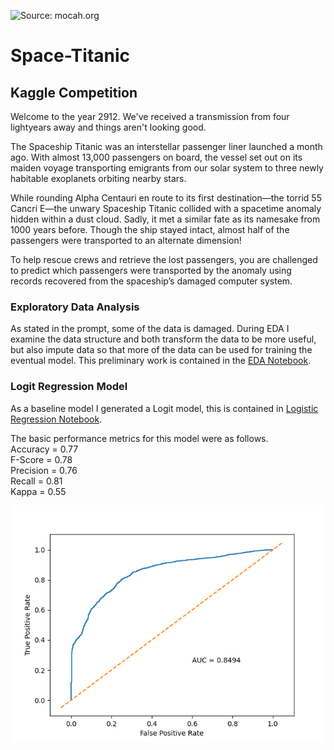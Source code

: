![Source: mocah.org](3004108-4346x2927-sci-fi-spaceship.jpg)
 # Space-Titanic
## Kaggle Competition

Welcome to the year 2912. We've received a transmission from four lightyears away and things aren't looking good.

The Spaceship Titanic was an interstellar passenger liner launched a month ago. With almost 13,000 passengers on board, the vessel set out on its maiden voyage transporting emigrants from our solar system to three newly habitable exoplanets orbiting nearby stars.

While rounding Alpha Centauri en route to its first destination—the torrid 55 Cancri E—the unwary Spaceship Titanic collided with a spacetime anomaly hidden within a dust cloud. Sadly, it met a similar fate as its namesake from 1000 years before. Though the ship stayed intact, almost half of the passengers were transported to an alternate dimension!

To help rescue crews and retrieve the lost passengers, you are challenged to predict which passengers were transported by the anomaly using records recovered from the spaceship’s damaged computer system.

### Exploratory Data Analysis
As stated in the prompt, some of the data is damaged. During EDA I examine the data structure and both transform the data to be more useful, but also impute data so that more of the data can be used for training the eventual model.  This preliminary work is contained in the [EDA Notebook](https://github.com/WestlakeData/Space-Titanic/blob/main/EDA.ipynb).

### Logit Regression Model
As a baseline model I generated a Logit model, this is contained in [Logistic Regression Notebook](https://github.com/WestlakeData/Space-Titanic/blob/main/Logit%20Modelling.ipynb).

The basic performance metrics for this model were as follows.  
Accuracy =   0.77  
F-Score =    0.78  
Precision =  0.76  
Recall =     0.81  
Kappa =      0.55  
  
![Source: ROC_AUC Curve](logit_roc_auc.png)  

